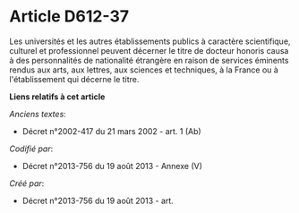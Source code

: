 # Article D612-37

Les universités et les autres établissements publics à caractère scientifique, culturel et professionnel peuvent décerner le
titre de docteur honoris causa à des personnalités de nationalité étrangère en raison de services éminents rendus aux arts,
aux lettres, aux sciences et techniques, à la France ou à l'établissement qui décerne le titre.

**Liens relatifs à cet article**

_Anciens textes_:

  - Décret n°2002-417 du 21 mars 2002 - art. 1 (Ab)

_Codifié par_:

  - Décret n°2013-756 du 19 août 2013 -  Annexe (V)

_Créé par_:

  - Décret n°2013-756 du 19 août 2013 - art.
